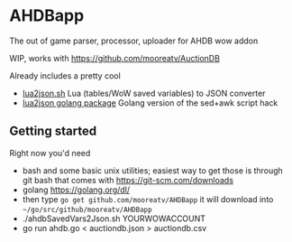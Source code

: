 # AHDBapp
The out of game parser, processor, uploader for AHDB wow addon

WIP, works with https://github.com/mooreatv/AuctionDB

Already includes a pretty cool
- [lua2json.sh](lua2json.sh) Lua (tables/WoW saved variables) to JSON converter
- [lua2json golang package](lua2json/) Golang version of the sed+awk script hack


## Getting started

Right now you'd need
- bash and some basic unix utilities; easiest way to get those is through git bash that comes with https://git-scm.com/downloads
- golang https://golang.org/dl/
- then type `go get github.com/mooreatv/AHDBapp` it will download into `~/go/src/github/mooreatv/AHDBapp` 
- ./ahdbSavedVars2Json.sh YOURWOWACCOUNT
- go run ahdb.go < auctiondb.json > auctiondb.csv
